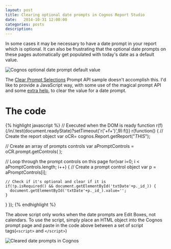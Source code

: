 ```yaml
---
layout: post
title: Clearing optional date prompts in Cognos Report Studio
date:   2014-10-31 12:00:00
categories: posts
description:
---
```


In some cases it may be necessary to have a date prompt in your report which is optional. It can also be frustrating that the optional date prompts on these pages automatically get populated with today's date as a default value.

![Cognos optional date prompt default value][cognos-optional-date-prompt]

The [Clear Prompt Selections](https://www-01.ibm.com/support/knowledgecenter/SSEP7J_10.2.1/com.ibm.swg.ba.cognos.ug_cr_rptstd.10.2.1.doc/c_rs_smples_prompt_api.html?lang=en) Prompt API sample doesn't accomplish this. I'd like to provide a JavaScript way, with some use of the magical prompt API and some [extra help](http://dustindiaz.com/smallest-domready-ever), to clear the value for a date prompt.

# The code

{% highlight javascript %}
// Executed when the DOM is ready
function r(f){/in/.test(document.readyState)?setTimeout('r('+f+')',9):f()}
r(function() {
  // Create the report object
  var oCR= cognos.Report.getReport("_THIS_");

  // Create an array of prompts controls
  var aPromptControls = oCR.prompt.getControls( );

  // Loop through the prompt controls on this page
  for(var  i=0; i < aPromptControls.length; i++) {
    // Create a prompt control object
    var p = aPromptControls[i];

    // Check if it's optional and clear if it is
    if(!p.isRequired() && document.getElementById('txtDate'+p._id_)) {
      document.getElementById('txtDate'+p._id_).value='';
    }
  }
});
{% endhighlight %}

The above script only works when the date prompts are Edit Boxes, not calendars. To use the script, simply place an HTML object into the Cognos prompt page and paste in the code above between a set of script tags(`<script>` and `</script>`)

![Cleared date prompts in Cognos][cognos-date-prompt-cleared]

[cognos-optional-date-prompt]: ../../../../images/2014-10-31/cognos-optional-date-prompt.png "Sudoku Candidate Puzzle"
[cognos-date-prompt-cleared]: ../../../../images/2014-10-31/cognos-date-prompt-cleared.png "Box, colum, and row neighbours of a cell in a Sudoku Puzzle"